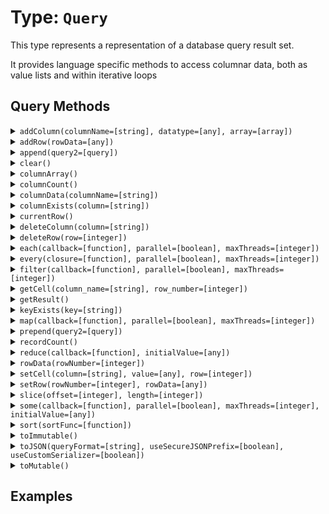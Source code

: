 [comment]: # (Note: This documentation is generated dynamically in the build process.  To modify the contents, change the javadoc on the type class, itself)

# Type: `Query`

This type represents a representation of a database query result set.

It provides language specific methods to access columnar data, both as value lists and within iterative loops

## Query Methods

<details>
<summary><code>addColumn(columnName=[string], datatype=[any], array=[array])</code></summary>
Adds a column to a query and populates its rows with the contents of a one-dimensional array.

 Arguments:

| Argument | Type | Required | Default |
|----------|------|----------|---------|
| `columnName` | `string` | `true` | `` |
| `datatype` | `any` | `false` | `Varchar` |
| `array` | `array` | `false` | `[]` |


</details>
<details>
<summary><code>addRow(rowData=[any])</code></summary>
Return new query

 Arguments:

| Argument | Type | Required | Default |
|----------|------|----------|---------|
| `rowData` | `any` | `false` | `` |


</details>
<details>
<summary><code>append(query2=[query])</code></summary>
This function clears the query

 Arguments:

| Argument | Type | Required | Default |
|----------|------|----------|---------|
| `query2` | `query` | `true` | `` |


</details>
<details>
<summary><code>clear()</code></summary>
This function clears the query
</details>
<details>
<summary><code>columnArray()</code></summary>
This function returns the column array of a query.
</details>
<details>
<summary><code>columnCount()</code></summary>
This function returns the number of columns in a query
</details>
<details>
<summary><code>columnData(columnName=[string])</code></summary>
Returns the data in a query column.

 Arguments:

| Argument | Type | Required | Default |
|----------|------|----------|---------|
| `columnName` | `string` | `true` | `` |


</details>
<details>
<summary><code>columnExists(column=[string])</code></summary>
This function returns true if the column exists in the query

 Arguments:

| Argument | Type | Required | Default |
|----------|------|----------|---------|
| `column` | `string` | `true` | `` |


</details>
<details>
<summary><code>currentRow()</code></summary>
Returns the current row number
</details>
<details>
<summary><code>deleteColumn(column=[string])</code></summary>
Deletes a column within a query object.

 Arguments:

| Argument | Type | Required | Default |
|----------|------|----------|---------|
| `column` | `string` | `true` | `` |


</details>
<details>
<summary><code>deleteRow(row=[integer])</code></summary>
This function deletes a row from the query

 Arguments:

| Argument | Type | Required | Default |
|----------|------|----------|---------|
| `row` | `integer` | `true` | `` |


</details>
<details>
<summary><code>each(callback=[function], parallel=[boolean], maxThreads=[integer])</code></summary>
Iterates over query rows and passes each row per iteration to a callback function

 Arguments:

| Argument | Type | Required | Default |
|----------|------|----------|---------|
| `callback` | `function` | `true` | `` |
| `parallel` | `boolean` | `false` | `false` |
| `maxThreads` | `integer` | `false` | `` |


</details>
<details>
<summary><code>every(closure=[function], parallel=[boolean], maxThreads=[integer])</code></summary>
Executes a callback/closure against every row in a query and returns true if the callback/closure returned true for every row.

 Arguments:

| Argument | Type | Required | Default |
|----------|------|----------|---------|
| `closure` | `function` | `true` | `` |
| `parallel` | `boolean` | `false` | `false` |
| `maxThreads` | `integer` | `false` | `` |


</details>
<details>
<summary><code>filter(callback=[function], parallel=[boolean], maxThreads=[integer])</code></summary>
Filters query rows specified in filter criteria

 Arguments:

| Argument | Type | Required | Default |
|----------|------|----------|---------|
| `callback` | `function` | `true` | `` |
| `parallel` | `boolean` | `false` | `false` |
| `maxThreads` | `integer` | `false` | `` |


</details>
<details>
<summary><code>getCell(column_name=[string], row_number=[integer])</code></summary>
This function maps the query to a new query.

 Arguments:

| Argument | Type | Required | Default |
|----------|------|----------|---------|
| `column_name` | `string` | `true` | `` |
| `row_number` | `integer` | `false` | `` |


</details>
<details>
<summary><code>getResult()</code></summary>
Returns the metadata of a query.
</details>
<details>
<summary><code>keyExists(key=[string])</code></summary>
This function returns true if the key exists in the query

 Arguments:

| Argument | Type | Required | Default |
|----------|------|----------|---------|
| `key` | `string` | `true` | `` |


</details>
<details>
<summary><code>map(callback=[function], parallel=[boolean], maxThreads=[integer])</code></summary>
This function maps the query to a new query.

 Arguments:

| Argument | Type | Required | Default |
|----------|------|----------|---------|
| `callback` | `function` | `true` | `` |
| `parallel` | `boolean` | `false` | `false` |
| `maxThreads` | `integer` | `false` | `` |


</details>
<details>
<summary><code>prepend(query2=[query])</code></summary>
Adds a query to the beginning of another query

 Arguments:

| Argument | Type | Required | Default |
|----------|------|----------|---------|
| `query2` | `query` | `true` | `` |


</details>
<details>
<summary><code>recordCount()</code></summary>
This function returns the number of records in a query
</details>
<details>
<summary><code>reduce(callback=[function], initialValue=[any])</code></summary>
This function reduces the query to a single value.

 Arguments:

| Argument | Type | Required | Default |
|----------|------|----------|---------|
| `callback` | `function` | `true` | `` |
| `initialValue` | `any` | `true` | `` |


</details>
<details>
<summary><code>rowData(rowNumber=[integer])</code></summary>
Returns the cells of a query row as a structure

 Arguments:

| Argument | Type | Required | Default |
|----------|------|----------|---------|
| `rowNumber` | `integer` | `true` | `` |


</details>
<details>
<summary><code>setCell(column=[string], value=[any], row=[integer])</code></summary>
Sets a cell to a value.

 Arguments:

| Argument | Type | Required | Default |
|----------|------|----------|---------|
| `column` | `string` | `true` | `` |
| `value` | `any` | `true` | `` |
| `row` | `integer` | `false` | `` |


</details>
<details>
<summary><code>setRow(rowNumber=[integer], rowData=[any])</code></summary>
Adds or updates a row in a query based on the provided row data and position.

 Arguments:

| Argument | Type | Required | Default |
|----------|------|----------|---------|
| `rowNumber` | `integer` | `false` | `0` |
| `rowData` | `any` | `true` | `` |


</details>
<details>
<summary><code>slice(offset=[integer], length=[integer])</code></summary>
Returns a subset of rows from an existing query

 Arguments:

| Argument | Type | Required | Default |
|----------|------|----------|---------|
| `offset` | `integer` | `true` | `` |
| `length` | `integer` | `false` | `0` |


</details>
<details>
<summary><code>some(callback=[function], parallel=[boolean], maxThreads=[integer], initialValue=[any])</code></summary>
This function calls a given closure/function with every element in a given query and returns true, if one of the closure calls returns true

 Arguments:

| Argument | Type | Required | Default |
|----------|------|----------|---------|
| `callback` | `function` | `true` | `` |
| `parallel` | `boolean` | `false` | `false` |
| `maxThreads` | `integer` | `false` | `` |
| `initialValue` | `any` | `false` | `` |


</details>
<details>
<summary><code>sort(sortFunc=[function])</code></summary>
Sorts array elements.

 Arguments:

| Argument | Type | Required | Default |
|----------|------|----------|---------|
| `sortFunc` | `function` | `true` | `` |


</details>
<details>
<summary><code>toImmutable()</code></summary>
Convert an array, struct or query to its immutable counterpart.
</details>
<details>
<summary><code>toJSON(queryFormat=[string], useSecureJSONPrefix=[boolean], useCustomSerializer=[boolean])</code></summary>
Converts a ColdFusion variable into a JSON (JavaScript Object Notation) string.

 Arguments:

| Argument | Type | Required | Default |
|----------|------|----------|---------|
| `queryFormat` | `string` | `false` | `row` |
| `useSecureJSONPrefix` | `boolean` | `false` | `false` |
| `useCustomSerializer` | `boolean` | `false` | `` |


</details>
<details>
<summary><code>toMutable()</code></summary>
Convert an array, struct or query to its mutable counterpart.
</details>


## Examples
